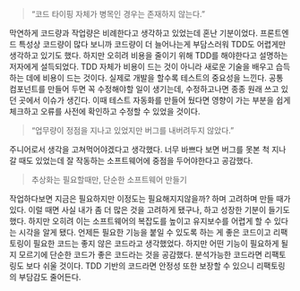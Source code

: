 > “코드 타이핑 자체가 병목인 경우는 존재하지 않는다.”
> 

막연하게 코드량과 작업량은 비례한다고 생각하고 있었는데 혼난 기분이었다. 프론트엔드 특성상 코드량이 많다 보니까 코드량이 더 늘어나는게 부담스러워 TDD도 어렵게만 생각하고 있기도 했다. 하지만 오히려 비용을 줄이기 위해 TDD를 해야한다고 설명하는 저자에게 설득되었다. TDD 자체가 비용이 드는 것이 아니라 새로운 기술을 배우고 습득하는 데에 비용이 드는 것이다. 실제로 개발을 할수록 테스트의 중요성을 느낀다. 공통 컴포넌트를 만들어 두면 꼭 수정해야할 일이 생기는데, 수정하고나면 종종 원래 쓰고 있던 곳에서 이슈가 생긴다. 이때 테스트 자동화를 만들어 뒀다면 영향이 가는 부분을 쉽게 체크하고 오류를 사전에 확인하고 수정할 수 있었을 것이다.

> “업무량이 정점을 지나고 있었지만 버그를 내버려두지 않았다.”
> 

주니어로서 생각을 고쳐먹어야겠다고 생각했다. 너무 바쁘다 보면 버그를 못본 척 지나갈 때도 있었는데 잘 작동하는 소프트웨어에 중점을 두어야한다고 공감했다. 

> 추상화는 필요할때만, 단순한 소프트웨어 만들기
> 

작업하다보면 지금은 필요하지만 이정도는 필요해지지않을까? 하며 고려하며 만들 때가 있다. 이럴 때면 사실 내가 좀 더 많은 것을 고려하게 됐구나, 하고 성장한 기분이 들기도 했다. 하지만 오히려 이는 소프트웨어의 복잡도를 높이고 유지보수를 어렵게 할 수 있다는 시각을 알게 됐다. 언제든 필요한 기능을 붙일 수 있도록 하는 게 좋은 코드이고 리팩토링이 필요한 코드는 좋지 않은 코드라고 생각했었다. 하지만 어떤 기능이 필요하게 될지 모르기에 단순한 코드가 좋은 코드라는 것을 공감했다. 분석가능한 코드라면 리팩토링도 보다 쉬울 것이다. TDD 기반의 코드라면 안정성 또한 보장할 수 있으니 리팩토링의 부담감도 줄어든다.
